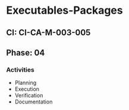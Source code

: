 # Executables-Packages

## CI: CI-CA-M-003-005
## Phase: 04

### Activities
- Planning
- Execution
- Verification
- Documentation
